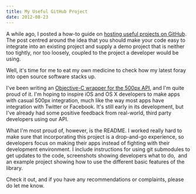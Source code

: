 ```yaml
---
title: My Useful GitHub Project
date: 2012-08-23
---
```


A while ago, I posted a how-to guide on [hosting useful projects on GitHub](/blog/how-to-host-useful-projects-on-github/). The post centred around the idea that you should make your code easy to integrate into an existing project and supply a demo project that is neither too tightly, nor too loosely, coupled to the project a developer would be using.

Well, it's time for me to eat my own medicine to check how my latest foray into open source software stacks up.

I've been writing an [Objective-C wrapper for the 500px API](https://github.com/AshFurrow/500px-iOS-api), and I'm quite proud of it. I'm hoping to inspire iOS and OS X developers to make apps with casual 500px integration, much like the way most apps have integration with Twitter or Facebook. It's still early in its development, but I've already had some positive feedback from real-world, third party developers using our API.

What I'm most proud of, however, is the README. I worked really hard to make sure that incorporating this project is a drop-and-go experience, so developers focus on making their apps instead of fighting with their development environment. I include instructions for using git submodules to get updates to the code, screenshots showing developers what to do, &nbsp;and an example project showing how to use the different basic features of the library.&nbsp;

Check it out, and if you have any recommendations or complaints, please do let me know.
